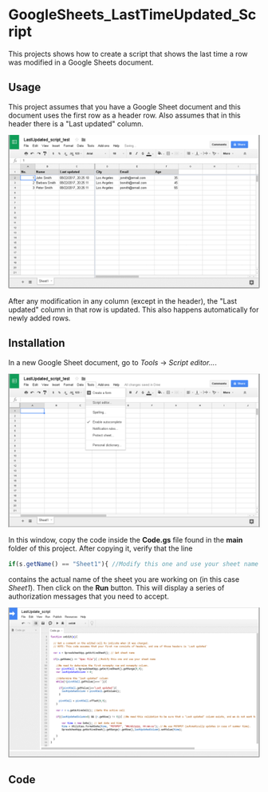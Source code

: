 # GoogleSheets_LastTimeUpdated_Script

This projects shows how to create a script that shows the last time a row was modified in a Google Sheets document.

## Usage

This project assumes that you have a Google Sheet document and this document uses the first row as a header row. Also assumes that in this header there is a "Last updated" column.

![example](/images/demo.gif?raw=true)

After any modification in any column (except in the header), the "Last updated" column in that row is updated. This also happens automatically for newly added rows.

## Installation 

In a new Google Sheet document, go to *Tools* -> *Script editor...*.

![install01](/images/pic04.png?raw=true)

In this window, copy the code inside the **Code.gs** file found in the **main** folder of this project. After copying it, verify that the line
```javascript
if(s.getName() == "Sheet1"){ //Modify this one and use your sheet name
```
contains the actual name of the sheet you are working on (in this case *Sheet1*). Then click on the **Run** button. This will display a series of authorization messages that you need to accept.

![install01](/images/app.gif?raw=true)

## Code


